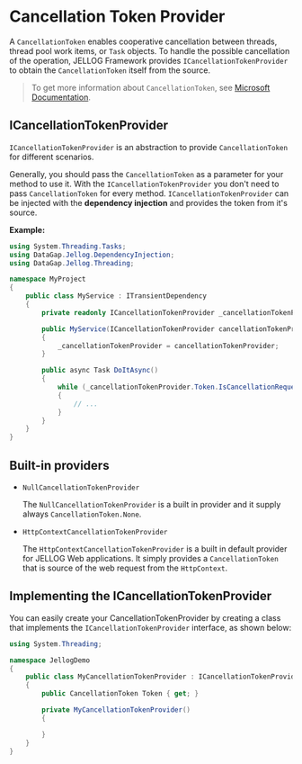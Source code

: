 # Cancellation Token Provider

A `CancellationToken` enables cooperative cancellation between threads, thread pool work items, or `Task` objects. To handle the possible cancellation of the operation, JELLOG Framework provides `ICancellationTokenProvider` to obtain the `CancellationToken` itself from the source.

> To get more information about `CancellationToken`, see [Microsoft Documentation](https://docs.microsoft.com/en-us/dotnet/api/system.threading.cancellationtoken).

## ICancellationTokenProvider

`ICancellationTokenProvider` is an abstraction to provide `CancellationToken` for different scenarios.

Generally, you should pass the `CancellationToken` as a parameter for your method to use it. With the `ICancellationTokenProvider` you don't need to pass `CancellationToken` for every method. `ICancellationTokenProvider` can be injected with the **dependency injection** and provides the token from it's source.

**Example:**

```csharp
using System.Threading.Tasks;
using DataGap.Jellog.DependencyInjection;
using DataGap.Jellog.Threading;

namespace MyProject
{
    public class MyService : ITransientDependency
    {
        private readonly ICancellationTokenProvider _cancellationTokenProvider;

        public MyService(ICancellationTokenProvider cancellationTokenProvider)
        {
            _cancellationTokenProvider = cancellationTokenProvider;
        }

        public async Task DoItAsync()
        {
            while (_cancellationTokenProvider.Token.IsCancellationRequested == false)
            {
                // ...
            }
        }
    }
}
```

## Built-in providers

- `NullCancellationTokenProvider`

  The `NullCancellationTokenProvider` is a built in provider and it supply always `CancellationToken.None`.

- `HttpContextCancellationTokenProvider`

  The `HttpContextCancellationTokenProvider` is a built in default provider for JELLOG Web applications. It simply provides a `CancellationToken` that is source of the web request from the `HttpContext`.

## Implementing the ICancellationTokenProvider

You can easily create your CancellationTokenProvider by creating a class that implements the `ICancellationTokenProvider` interface, as shown below:

```csharp
using System.Threading;

namespace JellogDemo
{
    public class MyCancellationTokenProvider : ICancellationTokenProvider
    {
        public CancellationToken Token { get; }

        private MyCancellationTokenProvider()
        {

        }
    }
}
```
